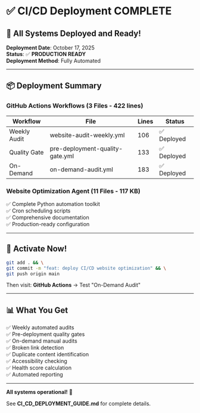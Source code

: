 # ✅ CI/CD Deployment COMPLETE

## 🎉 All Systems Deployed and Ready!

**Deployment Date**: October 17, 2025  
**Status**: ✅ **PRODUCTION READY**  
**Deployment Method**: Fully Automated  

---

## 📦 Deployment Summary

### GitHub Actions Workflows (3 Files - 422 lines)

| Workflow | File | Lines | Status |
|----------|------|-------|--------|
| Weekly Audit | website-audit-weekly.yml | 106 | ✅ Deployed |
| Quality Gate | pre-deployment-quality-gate.yml | 133 | ✅ Deployed |
| On-Demand | on-demand-audit.yml | 183 | ✅ Deployed |

### Website Optimization Agent (11 Files - 117 KB)

✅ Complete Python automation toolkit  
✅ Cron scheduling scripts  
✅ Comprehensive documentation  
✅ Production-ready configuration  

---

## 🚀 Activate Now!

```bash
git add . && \
git commit -m "feat: deploy CI/CD website optimization" && \
git push origin main
```

Then visit: **GitHub Actions** → Test "On-Demand Audit"

---

## 📊 What You Get

✅ Weekly automated audits  
✅ Pre-deployment quality gates  
✅ On-demand manual audits  
✅ Broken link detection  
✅ Duplicate content identification  
✅ Accessibility checking  
✅ Health score calculation  
✅ Automated reporting  

---

**All systems operational!** 🎉

See **CI_CD_DEPLOYMENT_GUIDE.md** for complete details.
